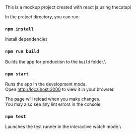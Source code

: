 This is a mockup project created with react js using thecatapi

In the project directory, you can run:

### `npm install`

Install dependencies

### `npm run build`

Builds the app for production to the `build` folder.\

### `npm start`

Runs the app in the development mode.\
Open [http://localhost:3000](http://localhost:3000) to view it in your browser.

The page will reload when you make changes.\
You may also see any lint errors in the console.

### `npm test`

Launches the test runner in the interactive watch mode.\
